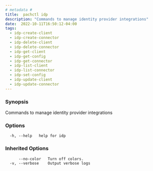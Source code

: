 ```yaml
---
# metadata # 
title:  pachctl idp
description: "Commands to manage identity provider integrations"
date:  2022-10-11T16:50:12-04:00
tags:
  - idp-create-client
  - idp-create-connector
  - idp-delete-client
  - idp-delete-connector
  - idp-get-client
  - idp-get-config
  - idp-get-connector
  - idp-list-client
  - idp-list-connector
  - idp-set-config
  - idp-update-client
  - idp-update-connector
---
```


### Synopsis

Commands to manage identity provider integrations

### Options

```
  -h, --help   help for idp
```

### Inherited Options

```
      --no-color   Turn off colors.
  -v, --verbose    Output verbose logs
```

